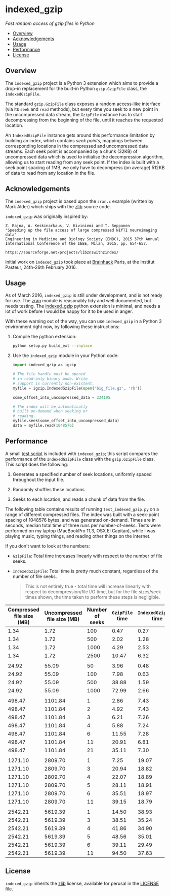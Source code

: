 # indexed_gzip

 *Fast random access of gzip files in Python*


 * [Overview](#overview)
 * [Acknowledgements](#acknowledgements)
 * [Usage](#usage)
 * [Performance](#performance)
 * [License](#license)


## Overview


The `indexed_gzip` project is a Python 3 extension which aims to provide a
drop-in replacement for the built-in Python `gzip.GzipFile` class, the
`IndexedGzipFile`.


The standard `gzip.GzipFile` class exposes a random access-like interface (via
its `seek` and `read` methods), but every time you seek to a new point in the
uncompressed data stream, the `GzipFile` instance has to start decompressing
from the beginning of the file, until it reaches the requested location.


An `IndexedGzipFile` instance gets around this performance limitation by
building an index, which contains *seek points*, mappings between
corresponding locations in the compressed and uncompressed data streams. Each
seek point is accompanied by a chunk (32KB) of uncompressed data which is used
to initialise the decompression algorithm, allowing us to start reading from
any seek point. If the index is built with a seek point spacing of 1MB, we
only have to decompress (on average) 512KB of data to read from any location
in the file.


## Acknowledgements


The `indexed_gzip` project is based upon the `zran.c` example (written by Mark
Alder) which ships with the [zlib](http://www.zlib.net/) source code.


`indexed_gzip` was originally inspired by:

    Z. Rajna, A. Keskinarkaus, V. Kiviniemi and T. Seppanen
    "Speeding up the file access of large compressed NIfTI neuroimaging data"
    Engineering in Medicine and Biology Society (EMBC), 2015 37th Annual
    International Conference of the IEEE, Milan, 2015, pp. 654-657.

    https://sourceforge.net/projects/libznzwithzindex/


Initial work on `indexed_gzip` took place at
[Brainhack](http://www.brainhack.org/) Paris, at the Institut Pasteur,
24th-26th February 2016.


## Usage


As of March 2016, `indexed_gzip` is still under development, and is not ready
for use. The [zran](zran.c) module is reasonably tidy and well documented, but
needs testing. The [indexed_gzip](indexed_gzip.c) python extension is minimal, 
and needs a lot of work before I would be happy for it to be used in anger.


With these warning out of the way, you can use `indexed_gzip` in a Python 3 
environment right now, by following these instructions:


1. Compile the python extension:
    ```sh
    python setup.py build_ext --inplace
    ```

2. Use the `indexed_gzip` module in your Python code:
    ```python
    import indexed_gzip as igzip

    # The file handle must be opened
    # in read-only binary mode. Write
    # support is currently non-existent.
    myfile = igzip.IndexedGzipFile(open('big_file.gz', 'rb'))

    some_offset_into_uncompressed_data = 234195

    # The index will be automatically
    # built on-demand when seeking or
    # reading.
    myfile.seek(some_offset_into_uncompressed_data)
    data = myfile.read(1048576)
    ```


## Performance


A small [test script](test_indexed_gzip.py) is included with `indexed_gzip`;
this script compares the performance of the `IndexedGzipFile` class with the
`gzip.GzipFile` class. This script does the following:


  1. Generates a specified number of seek locations, uniformly spaced
     throughout the input file.
  
  2. Randomly shuffles these locations

  3. Seeks to each location, and reads a chunk of data from the file.


The following table contains results of running `test_indexed_gzip.py` on a
range of different compressed files. The index was built with a seek-point 
spacing of 1048576 bytes, and was generated on-demand. Times are in seconds, 
median total time of three runs per number-of-seeks. Tests were performed on 
my laptop (MacBookPro 11,3, OSX El Capitan), while I was playing music, typing
things, and reading other things on the internet.


If you don't want to look at the numbers:

  * `GzipFile`: Total time increases linearly with respect to the number of
    file seeks.

  * `IndexedGzipFile`: Total time is pretty much constant, regardless of the
    number of file seeks.

    > This is not entirely true - total time will increase linearly with
    > respect to decompression/file I/O time, but for the file sizes/seek
    > times shown, the time taken to perform these steps is negligible.


| Compressed file size (MB) | Uncompressed file size (MB) | Number of seeks | `GzipFile` time | `IndexedGzipFile` time |
| ------------------------- | --------------------------- | --------------- | --------------- | ---------------------- |
| 1.34                      | 1.72                        | 100             | 0.47            | 0.27                   |
| 1.34                      | 1.72                        | 500             | 2.02            | 1.28                   |
| 1.34                      | 1.72                        | 1000            | 4.29            | 2.53                   |
| 1.34                      | 1.72                        | 2500            | 10.47           | 6.32                   |
|                           |                             |                 |                 |                        |
| 24.92                     | 55.09                       | 50              | 3.96            | 0.48                   |
| 24.92                     | 55.09                       | 100             | 7.98            | 0.63                   |
| 24.92                     | 55.09                       | 500             | 38.88           | 1.59                   |
| 24.92                     | 55.09                       | 1000            | 72.99           | 2.66                   |
|                           |                             |                 |                 |                        |
| 498.47                    | 1101.84                     | 1               | 2.86            | 7.43                   |
| 498.47                    | 1101.84                     | 2               | 4.92            | 7.43                   |
| 498.47                    | 1101.84                     | 3               | 6.21            | 7.26                   |
| 498.47                    | 1101.84                     | 4               | 5.88            | 7.24                   |
| 498.47                    | 1101.84                     | 6               | 11.55           | 7.28                   |
| 498.47                    | 1101.84                     | 11              | 20.91           | 6.81                   |
| 498.47                    | 1101.84                     | 21              | 35.11           | 7.30                   |
|                           |                             |                 |                 |                        |
| 1271.10                   | 2809.70                     | 1               | 7.25            | 19.07                  |
| 1271.10                   | 2809.70                     | 3               | 20.94           | 18.82                  |
| 1271.10                   | 2809.70                     | 4               | 22.07           | 18.89                  |
| 1271.10                   | 2809.70                     | 5               | 28.11           | 18.91                  |
| 1271.10                   | 2809.70                     | 6               | 35.51           | 18.97                  |
| 1271.10                   | 2809.70                     | 11              | 39.15           | 18.79                  |
|                           |                             |                 |                 |                        |
| 2542.21                   | 5619.39                     | 1               | 14.50           | 38.93                  |
| 2542.21                   | 5619.39                     | 3               | 38.51           | 35.24                  |
| 2542.21                   | 5619.39                     | 4               | 41.86           | 34.90                  |
| 2542.21                   | 5619.39                     | 5               | 48.56           | 35.01                  |
| 2542.21                   | 5619.39                     | 6               | 39.11           | 29.49                  |
| 2542.21                   | 5619.39                     | 11              | 94.50           | 37.63                  |



## License


`indexed_gzip` inherits the [zlib](http://www.zlib.net) license, available for
perusal in the [LICENSE](LICENSE) file.

